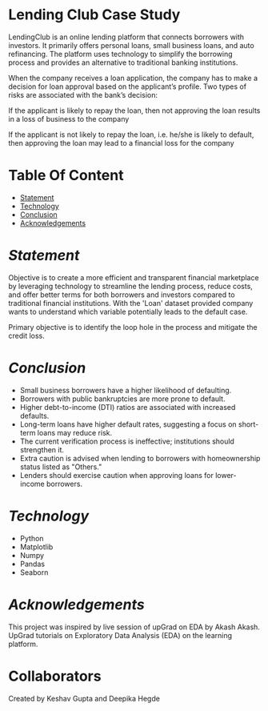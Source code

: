 
# Lending Club Case Study

LendingClub is an online lending platform that connects borrowers with investors. It primarily offers personal loans, small business loans, and auto refinancing. The platform uses technology to simplify the borrowing process and provides an alternative to traditional banking institutions.

When the company receives a loan application, the company has to make a decision for loan approval based on the applicant’s profile. Two types of risks are associated with the bank’s decision:

If the applicant is likely to repay the loan, then not approving the loan results in a loss of business to the company

If the applicant is not likely to repay the loan, i.e. he/she is likely to default, then approving the loan may lead to a financial loss for the company


# Table Of Content

* [Statement](#Statement)
* [Technology](#Technology)
* [Conclusion](#Conclusion)
* [Acknowledgements](#Acknowledgements)


# _Statement_
Objective is to create a more efficient and transparent financial marketplace by leveraging technology to streamline the lending process, reduce costs, and offer better terms for both borrowers and investors compared to traditional financial institutions.
With the 'Loan'  dataset provided company wants to understand which variable potentially leads to the default case.

Primary objective is to identify the loop hole in the process and mitigate the credit loss.

# _Conclusion_
* Small business borrowers have a higher likelihood of defaulting.​
* Borrowers with public bankruptcies are more prone to default.​
* Higher debt-to-income (DTI) ratios are associated with increased defaults.​
* Long-term loans have higher default rates, suggesting a focus on short-term loans may reduce risk.​
* The current verification process is ineffective; institutions should strengthen it.​
* Extra caution is advised when lending to borrowers with homeownership status listed as "Others."​
* Lenders should exercise caution when approving loans for lower-income borrowers.

# _Technology_
* Python
* Matplotlib
* Numpy
* Pandas
* Seaborn


# _Acknowledgements_

This project was inspired by live session of upGrad on EDA by Akash Akash.
UpGrad tutorials on Exploratory Data Analysis (EDA) on the learning platform.


# Collaborators
Created by Keshav Gupta and Deepika Hegde